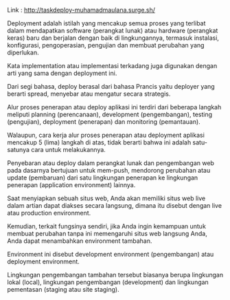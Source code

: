 Link : http://taskdeploy-muhamadmaulana.surge.sh/




Deployment adalah istilah yang mencakup semua proses yang terlibat dalam mendapatkan software (perangkat lunak) atau hardware (perangkat keras) baru dan berjalan dengan baik di lingkungannya, termasuk instalasi, konfigurasi, pengoperasian, pengujian dan membuat perubahan yang diperlukan.

Kata implementation atau implementasi terkadang juga digunakan dengan arti yang sama dengan deployment ini.

Dari segi bahasa, deploy berasal dari bahasa Prancis yaitu deployer yang berarti spread, menyebar atau mengatur secara strategis.

Alur proses penerapan atau deploy aplikasi ini terdiri dari beberapa langkah meliputi planning (perencanaan), development (pengembangan), testing (pengujian), deployment (penerapan) dan monitoring (pemantauan).

Walaupun, cara kerja alur proses penerapan atau deployment aplikasi mencakup 5 (lima) langkah di atas, tidak berarti bahwa ini adalah satu-satunya cara untuk melakukannya.

Penyebaran atau deploy dalam perangkat lunak dan pengembangan web pada dasarnya bertujuan untuk mem-push, mendorong perubahan atau update (pembaruan) dari satu lingkungan penerapan ke lingkungan penerapan (application environment) lainnya.

Saat menyiapkan sebuah situs web, Anda akan memiliki situs web live dalam artian dapat diakses secara langsung, dimana itu disebut dengan live atau production environment.

Kemudian, terkait fungsinya sendiri, jika Anda ingin kemampuan untuk membuat perubahan tanpa ini memengaruhi situs web langsung Anda, Anda dapat menambahkan environment tambahan.

Environment ini disebut development environment (pengembangan) atau deployment environment.

Lingkungan pengembangan tambahan tersebut biasanya berupa lingkungan lokal (local), lingkungan pengembangan (development) dan lingkungan pementasan (staging atau site staging).
